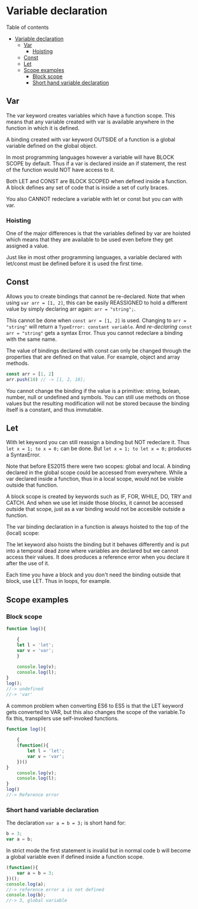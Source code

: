 # Variable declaration
Table of contents
- [Variable declaration](#variable-declaration)
	- [Var](#var)
		- [Hoisting](#hoisting)
	- [Const](#const)
	- [Let](#let)
	- [Scope examples](#scope-examples)
		- [Block scope](#block-scope)
		- [Short hand variable declaration](#short-hand-variable-declaration)
## Var
The var keyword creates variables which have a function scope. This means that any variable created with var is available anywhere in the function in which it is defined.

A binding created with var keyword OUTSIDE of a function is a global  variable defined on the global object.

In most programming languages however a variable will have BLOCK SCOPE by default. Thus if a var is declared inside an if statement, the rest of the function would NOT have access to it.

Both LET and CONST are BLOCK SCOPED when defined inside a function. A block defines any set of code that is inside a set of curly braces.  

You also CANNOT redeclare a variable with let or const but you can with var.

### Hoisting
One of the major differences is that the variables defined by var are hoisted which means that they are available to be used even before they get assigned a value.

Just like in most other programming languages, a variable declared with let/const must be defined before it is used the first time.

## Const
Allows you to create bindings that cannot be re-declared. Note that when using `var arr = [1, 2]`, this can be easily REASSIGNED to hold a different value by simply declaring arr again: `arr = "string";`.

This cannot be done when `const arr = [1, 2]` is used. Changing to `arr = "string"` will return a `TypeError: constant variable`. And *re-declaring* `const arr = "string"` gets a syntax Error. Thus you cannot redeclare a binding with the same name. 

The value of bindings declared with const can only be changed through the properties that are defined on that value. For example, object and array methods. 
```js
const arr = [1, 2]
arr.push(10) // -> [1, 2, 10];
```
You cannot change the binding if the value is a primitive: string, bolean, number, null or undefined and symbols. You can still use methods on those values but the resulting modification will not be stored because the binding itself is a constant, and thus immutable.

## Let
With let keyword you can still reassign a binding but NOT redeclare it. Thus `let x = 1; to x = 0;` can be done. But `let x = 1; to let x = 0;` produces a SyntaxError.

Note that before ES2015 there were two scopes: global and local. A binding declared in the global scope could be accessed from everywhere. While a var declared inside a function, thus in a local scope, would not be visible outside that function. 

A block scope is created by keywords such as IF, FOR, WHILE, DO, TRY and CATCH. And when we use let inside those blocks, it cannot be accessed outside that scope, just as a var binding would not be accesible outside a function. 

The var binding declaration in a function is always hoisted to the top of the (local) scope: 

The let keyword also hoists the binding but it behaves differently and is put into a temporal dead zone where variables are declared but we cannot access their values. It does produces a reference error when you declare it after the use of it.

Each time you have a block and you don't need the binding outside that block, use LET. Thus in loops, for example.

## Scope examples
### Block scope
```js
function log(){

	{
	let l = 'let';
	var v = 'var';
	}
	
	console.log(v);
	console.log(l);
}
log();
//-> undefined
//-> 'var'
```
A common problem when converting ES6 to ES5 is that the LET keyword gets converted to VAR, but this also changes the scope of the variable.To fix this, transpilers use self-invoked functions.
```js
function log(){
	
	{
	(function(){
		let l = 'let';
		var v = 'var';
	})()
}
	console.log(v);
	console.log(l);
}
log()
//-> Reference error
```
### Short hand variable declaration
The declaration `var a = b = 3;` is short hand for:
```js
b = 3;
var a = b;
```
In strict mode the first statement is invalid but in normal code b will become a global variable even if defined inside a function scope.
```js
(function(){
	var a = b = 3;
})();
console.log(a);	
//-> reference error a is not defined
console.log(b);	
//-> 3, global variable
```